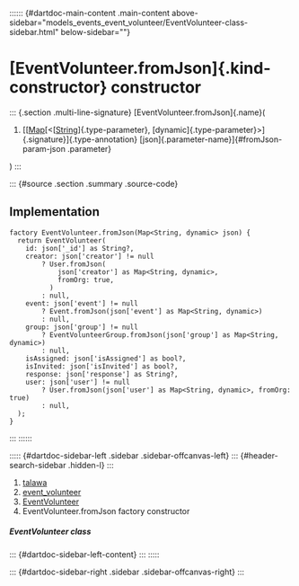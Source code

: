 :::::: {#dartdoc-main-content .main-content above-sidebar="models_events_event_volunteer/EventVolunteer-class-sidebar.html" below-sidebar=""}
<div>

# [EventVolunteer.fromJson]{.kind-constructor} constructor

</div>

::: {.section .multi-line-signature}
[EventVolunteer.fromJson]{.name}(

1.  [[[Map](https://api.flutter.dev/flutter/dart-core/Map-class.html)[\<[[String](https://api.flutter.dev/flutter/dart-core/String-class.html)]{.type-parameter},
    [dynamic]{.type-parameter}\>]{.signature}]{.type-annotation}
    [json]{.parameter-name}]{#fromJson-param-json .parameter}

)
:::

::: {#source .section .summary .source-code}
## Implementation

``` language-dart
factory EventVolunteer.fromJson(Map<String, dynamic> json) {
  return EventVolunteer(
    id: json['_id'] as String?,
    creator: json['creator'] != null
        ? User.fromJson(
            json['creator'] as Map<String, dynamic>,
            fromOrg: true,
          )
        : null,
    event: json['event'] != null
        ? Event.fromJson(json['event'] as Map<String, dynamic>)
        : null,
    group: json['group'] != null
        ? EventVolunteerGroup.fromJson(json['group'] as Map<String, dynamic>)
        : null,
    isAssigned: json['isAssigned'] as bool?,
    isInvited: json['isInvited'] as bool?,
    response: json['response'] as String?,
    user: json['user'] != null
        ? User.fromJson(json['user'] as Map<String, dynamic>, fromOrg: true)
        : null,
  );
}
```
:::
::::::

::::: {#dartdoc-sidebar-left .sidebar .sidebar-offcanvas-left}
::: {#header-search-sidebar .hidden-l}
:::

1.  [talawa](../../index.html)
2.  [event_volunteer](../../models_events_event_volunteer/)
3.  [EventVolunteer](../../models_events_event_volunteer/EventVolunteer-class.html)
4.  EventVolunteer.fromJson factory constructor

##### EventVolunteer class

::: {#dartdoc-sidebar-left-content}
:::
:::::

::: {#dartdoc-sidebar-right .sidebar .sidebar-offcanvas-right}
:::
